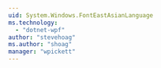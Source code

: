 ```yaml
---
uid: System.Windows.FontEastAsianLanguage
ms.technology: 
  - "dotnet-wpf"
author: "stevehoag"
ms.author: "shoag"
manager: "wpickett"
---
```

